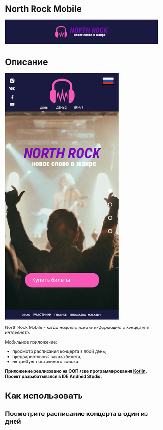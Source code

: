 # North Rock Mobile
![North rock - новое слово в жанре рока](/images/longLogoNorthROck.png)

# Описание
![Главный экран](/images/main_pg.png)

North Rock Mobile - *когда надоело искать информацию о концерте в интеренете.*

Мобильное приложение: 
  - просмотр расписания концерта в лбой день;
  - предварительный заказа билета;
  - не требует постоянного поиска.

**Приложение реализовано на ООП язке программирования [Kotlin](https://kotlinlang.org/). Проект разрабатывался в IDE [Android Studio](https://developer.android.com/studio).**

# Как использовать
## Посмотрите расписание концерта в один из дней
